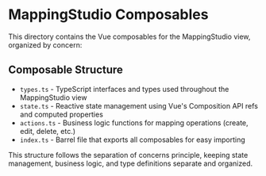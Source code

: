 # MappingStudio Composables

This directory contains the Vue composables for the MappingStudio view, organized by concern:

## Composable Structure

- `types.ts` - TypeScript interfaces and types used throughout the MappingStudio view
- `state.ts` - Reactive state management using Vue's Composition API refs and computed properties
- `actions.ts` - Business logic functions for mapping operations (create, edit, delete, etc.)
- `index.ts` - Barrel file that exports all composables for easy importing

This structure follows the separation of concerns principle, keeping state management, business logic, and type definitions separate and organized.
